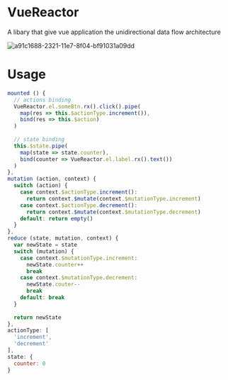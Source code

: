 # VueReactor

A libary that give vue application the unidirectional data flow architecture

![a91c1688-2321-11e7-8f04-bf91031a09dd](https://user-images.githubusercontent.com/15508766/101987998-6b8ef480-3cda-11eb-8015-16f75ee2b574.png)

# Usage

```javascript
mounted () {
  // actions binding
  VueReactor.el.someBtn.rx().click().pipe(
    map(res => this.$actionType.increment()),
    bind(res => this.$action)
  )
  
  // state binding
  this.$state.pipe(
    map(state => state.counter),
    bind(counter => VueReactor.el.label.rx().text())
  )
},
mutation (action, context) {
  switch (action) {
    case context.$actionType.increment():
      return context.$mutate(context.$mutationType.increment)
    case context.$actionType.decrement():
      return context.$mutate(context.$mutationType.decrement)
    default: return empty()
  }
},
reduce (state, mutation, context) {
  var newState = state
  switch (mutation) {
    case context.$mutationType.increment:
      newState.counter++
      break
    case context.$mutationType.decrement:
      newState.couter--
      break
    default: break
  }
  
  return newState
},
actionType: [
  'increment',
  'decrement'
],
state: {
  counter: 0
}
```
